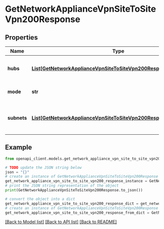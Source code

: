 # GetNetworkApplianceVpnSiteToSiteVpn200Response


## Properties

Name | Type | Description | Notes
------------ | ------------- | ------------- | -------------
**hubs** | [**List[GetNetworkApplianceVpnSiteToSiteVpn200ResponseHubsInner]**](GetNetworkApplianceVpnSiteToSiteVpn200ResponseHubsInner.md) | The list of VPN hubs, in order of preference. | [optional] 
**mode** | **str** | The site-to-site VPN mode. | [optional] 
**subnets** | [**List[GetNetworkApplianceVpnSiteToSiteVpn200ResponseSubnetsInner]**](GetNetworkApplianceVpnSiteToSiteVpn200ResponseSubnetsInner.md) | The list of subnets and their VPN presence. | [optional] 

## Example

```python
from openapi_client.models.get_network_appliance_vpn_site_to_site_vpn200_response import GetNetworkApplianceVpnSiteToSiteVpn200Response

# TODO update the JSON string below
json = "{}"
# create an instance of GetNetworkApplianceVpnSiteToSiteVpn200Response from a JSON string
get_network_appliance_vpn_site_to_site_vpn200_response_instance = GetNetworkApplianceVpnSiteToSiteVpn200Response.from_json(json)
# print the JSON string representation of the object
print(GetNetworkApplianceVpnSiteToSiteVpn200Response.to_json())

# convert the object into a dict
get_network_appliance_vpn_site_to_site_vpn200_response_dict = get_network_appliance_vpn_site_to_site_vpn200_response_instance.to_dict()
# create an instance of GetNetworkApplianceVpnSiteToSiteVpn200Response from a dict
get_network_appliance_vpn_site_to_site_vpn200_response_from_dict = GetNetworkApplianceVpnSiteToSiteVpn200Response.from_dict(get_network_appliance_vpn_site_to_site_vpn200_response_dict)
```
[[Back to Model list]](../README.md#documentation-for-models) [[Back to API list]](../README.md#documentation-for-api-endpoints) [[Back to README]](../README.md)


